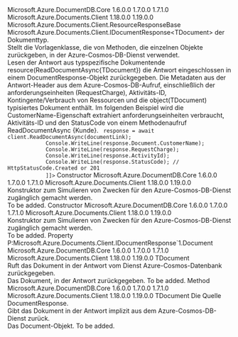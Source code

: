 <Type Name="DocumentResponse&lt;TDocument&gt;" FullName="Microsoft.Azure.Documents.Client.DocumentResponse&lt;TDocument&gt;">
  <TypeSignature Language="C#" Value="public sealed class DocumentResponse&lt;TDocument&gt; : Microsoft.Azure.Documents.Client.ResourceResponseBase, Microsoft.Azure.Documents.Client.IDocumentResponse&lt;TDocument&gt;" />
  <TypeSignature Language="ILAsm" Value=".class public auto ansi sealed beforefieldinit DocumentResponse`1&lt;TDocument&gt; extends Microsoft.Azure.Documents.Client.ResourceResponseBase implements class Microsoft.Azure.Documents.Client.IDocumentResponse`1&lt;!TDocument&gt;, class Microsoft.Azure.Documents.Client.IResourceResponseBase" />
  <TypeSignature Language="DocId" Value="T:Microsoft.Azure.Documents.Client.DocumentResponse`1" />
  <TypeSignature Language="VB.NET" Value="Public NotInheritable Class DocumentResponse(Of TDocument)&#xA;Inherits ResourceResponseBase&#xA;Implements IDocumentResponse(Of TDocument)" />
  <TypeSignature Language="F#" Value="type DocumentResponse&lt;'Document&gt; = class&#xA;    inherit ResourceResponseBase&#xA;    interface IDocumentResponse&lt;'Document&gt;&#xA;    interface IResourceResponseBase" />
  <AssemblyInfo>
    <AssemblyName>Microsoft.Azure.DocumentDB.Core</AssemblyName>
    <AssemblyVersion>1.6.0.0</AssemblyVersion>
    <AssemblyVersion>1.7.0.0</AssemblyVersion>
    <AssemblyVersion>1.7.1.0</AssemblyVersion>
  </AssemblyInfo>
  <AssemblyInfo>
    <AssemblyName>Microsoft.Azure.Documents.Client</AssemblyName>
    <AssemblyVersion>1.18.0.0</AssemblyVersion>
    <AssemblyVersion>1.19.0.0</AssemblyVersion>
  </AssemblyInfo>
  <TypeParameters>
    <TypeParameter Name="TDocument" />
  </TypeParameters>
  <Base>
    <BaseTypeName>Microsoft.Azure.Documents.Client.ResourceResponseBase</BaseTypeName>
  </Base>
  <Interfaces>
    <Interface>
      <InterfaceName>Microsoft.Azure.Documents.Client.IDocumentResponse&lt;TDocument&gt;</InterfaceName>
    </Interface>
  </Interfaces>
  <Docs>
    <typeparam name="TDocument">der Dokumenttyp.</typeparam>
    <summary>
            Stellt die Vorlagenklasse, die von Methoden, die einzelnen Objekte zurückgeben, in der Azure-Cosmos-DB-Dienst verwendet.
            </summary>
    <remarks>
            Lesen der Antwort aus typspezifische Dokumentende resource(ReadDocumentAsync{TDocument}) die Antwort eingeschlossen in einem DocumentResponse-Objekt zurückgegeben. Die Metadaten aus der Antwort-Header aus dem Azure-Cosmos-DB-Aufruf, einschließlich der anforderungseinheiten (RequestCharge), Aktivitäts-ID, Kontingente/Verbrauch von Ressourcen und die object(TDocument) typisiertes Dokument enthält.
            </remarks>
    <example>
            Im folgenden Beispiel wird die CustomerName-Eigenschaft extrahiert anforderungseinheiten verbraucht, Aktivitäts-ID und den StatusCode von einem Methodenaufruf ReadDocumentAsync {Kunde}.
            <code language="c#"><![CDATA[
            DocumentResponse<Customer> response = await client.ReadDocumentAsync<Customer>(documentLink);
            Console.WriteLine(response.Document.CustomerName);
            Console.WriteLine(response.RequestCharge);
            Console.WriteLine(response.ActivityId); 
            Console.WriteLine(response.StatusCode); // HttpStatusCode.Created or 201
            ]]></code></example>
  </Docs>
  <Members>
    <Member MemberName=".ctor">
      <MemberSignature Language="C#" Value="public DocumentResponse ();" />
      <MemberSignature Language="ILAsm" Value=".method public hidebysig specialname rtspecialname instance void .ctor() cil managed" />
      <MemberSignature Language="DocId" Value="M:Microsoft.Azure.Documents.Client.DocumentResponse`1.#ctor" />
      <MemberSignature Language="VB.NET" Value="Public Sub New ()" />
      <MemberType>Constructor</MemberType>
      <AssemblyInfo>
        <AssemblyName>Microsoft.Azure.DocumentDB.Core</AssemblyName>
        <AssemblyVersion>1.6.0.0</AssemblyVersion>
        <AssemblyVersion>1.7.0.0</AssemblyVersion>
        <AssemblyVersion>1.7.1.0</AssemblyVersion>
      </AssemblyInfo>
      <AssemblyInfo>
        <AssemblyName>Microsoft.Azure.Documents.Client</AssemblyName>
        <AssemblyVersion>1.18.0.0</AssemblyVersion>
        <AssemblyVersion>1.19.0.0</AssemblyVersion>
      </AssemblyInfo>
      <Parameters />
      <Docs>
        <summary>
            Konstruktor zum Simulieren von Zwecken für den Azure-Cosmos-DB-Dienst zugänglich gemacht werden.
            </summary>
        <remarks>To be added.</remarks>
      </Docs>
    </Member>
    <Member MemberName=".ctor">
      <MemberSignature Language="C#" Value="public DocumentResponse (TDocument document);" />
      <MemberSignature Language="ILAsm" Value=".method public hidebysig specialname rtspecialname instance void .ctor(!TDocument document) cil managed" />
      <MemberSignature Language="DocId" Value="M:Microsoft.Azure.Documents.Client.DocumentResponse`1.#ctor(`0)" />
      <MemberSignature Language="VB.NET" Value="Public Sub New (document As TDocument)" />
      <MemberSignature Language="F#" Value="new Microsoft.Azure.Documents.Client.DocumentResponse&lt;'Document&gt; : 'Document -&gt; Microsoft.Azure.Documents.Client.DocumentResponse&lt;'Document&gt;" Usage="new Microsoft.Azure.Documents.Client.DocumentResponse&lt;'Document&gt; document" />
      <MemberType>Constructor</MemberType>
      <AssemblyInfo>
        <AssemblyName>Microsoft.Azure.DocumentDB.Core</AssemblyName>
        <AssemblyVersion>1.6.0.0</AssemblyVersion>
        <AssemblyVersion>1.7.0.0</AssemblyVersion>
        <AssemblyVersion>1.7.1.0</AssemblyVersion>
      </AssemblyInfo>
      <AssemblyInfo>
        <AssemblyName>Microsoft.Azure.Documents.Client</AssemblyName>
        <AssemblyVersion>1.18.0.0</AssemblyVersion>
        <AssemblyVersion>1.19.0.0</AssemblyVersion>
      </AssemblyInfo>
      <Parameters>
        <Parameter Name="document" Type="TDocument" />
      </Parameters>
      <Docs>
        <param name="document"></param>
        <summary>
            Konstruktor zum Simulieren von Zwecken für den Azure-Cosmos-DB-Dienst zugänglich gemacht werden.
            </summary>
        <remarks>To be added.</remarks>
      </Docs>
    </Member>
    <Member MemberName="Document">
      <MemberSignature Language="C#" Value="public TDocument Document { get; }" />
      <MemberSignature Language="ILAsm" Value=".property instance !TDocument Document" />
      <MemberSignature Language="DocId" Value="P:Microsoft.Azure.Documents.Client.DocumentResponse`1.Document" />
      <MemberSignature Language="VB.NET" Value="Public ReadOnly Property Document As TDocument" />
      <MemberSignature Language="F#" Value="member this.Document : 'Document" Usage="Microsoft.Azure.Documents.Client.DocumentResponse&lt;'Document&gt;.Document" />
      <MemberType>Property</MemberType>
      <Implements>
        <InterfaceMember>P:Microsoft.Azure.Documents.Client.IDocumentResponse`1.Document</InterfaceMember>
      </Implements>
      <AssemblyInfo>
        <AssemblyName>Microsoft.Azure.DocumentDB.Core</AssemblyName>
        <AssemblyVersion>1.6.0.0</AssemblyVersion>
        <AssemblyVersion>1.7.0.0</AssemblyVersion>
        <AssemblyVersion>1.7.1.0</AssemblyVersion>
      </AssemblyInfo>
      <AssemblyInfo>
        <AssemblyName>Microsoft.Azure.Documents.Client</AssemblyName>
        <AssemblyVersion>1.18.0.0</AssemblyVersion>
        <AssemblyVersion>1.19.0.0</AssemblyVersion>
      </AssemblyInfo>
      <ReturnValue>
        <ReturnType>TDocument</ReturnType>
      </ReturnValue>
      <Docs>
        <summary>
            Ruft das Dokument in der Antwort vom Dienst Azure-Cosmos-Datenbank zurückgegeben.
            </summary>
        <value>
            Das Dokument, in der Antwort zurückgegeben.
            </value>
        <remarks>To be added.</remarks>
      </Docs>
    </Member>
    <Member MemberName="op_Implicit">
      <MemberSignature Language="C#" Value="public static implicit operator TDocument (Microsoft.Azure.Documents.Client.DocumentResponse&lt;TDocument&gt; source);" />
      <MemberSignature Language="ILAsm" Value=".method public static hidebysig specialname !TDocument op_Implicit(class Microsoft.Azure.Documents.Client.DocumentResponse`1&lt;!TDocument&gt; source) cil managed" />
      <MemberSignature Language="DocId" Value="M:Microsoft.Azure.Documents.Client.DocumentResponse`1.op_Implicit(Microsoft.Azure.Documents.Client.DocumentResponse{`0})~`0" />
      <MemberSignature Language="VB.NET" Value="Public Shared Widening Operator CType (source As DocumentResponse(Of TDocument)) As TDocument" />
      <MemberSignature Language="F#" Value="static member op_Implicit : Microsoft.Azure.Documents.Client.DocumentResponse&lt;'Document&gt; -&gt; 'Document" Usage="Microsoft.Azure.Documents.Client.DocumentResponse&lt;'Document&gt;.op_Implicit source" />
      <MemberType>Method</MemberType>
      <AssemblyInfo>
        <AssemblyName>Microsoft.Azure.DocumentDB.Core</AssemblyName>
        <AssemblyVersion>1.6.0.0</AssemblyVersion>
        <AssemblyVersion>1.7.0.0</AssemblyVersion>
        <AssemblyVersion>1.7.1.0</AssemblyVersion>
      </AssemblyInfo>
      <AssemblyInfo>
        <AssemblyName>Microsoft.Azure.Documents.Client</AssemblyName>
        <AssemblyVersion>1.18.0.0</AssemblyVersion>
        <AssemblyVersion>1.19.0.0</AssemblyVersion>
      </AssemblyInfo>
      <ReturnValue>
        <ReturnType>TDocument</ReturnType>
      </ReturnValue>
      <Parameters>
        <Parameter Name="source" Type="Microsoft.Azure.Documents.Client.DocumentResponse&lt;TDocument&gt;" />
      </Parameters>
      <Docs>
        <param name="source">Die Quelle DocumentResponse.</param>
        <summary>
            Gibt das Dokument in der Antwort implizit aus dem Azure-Cosmos-DB-Dienst zurück.
            </summary>
        <returns>Das Document-Objekt.</returns>
        <remarks>To be added.</remarks>
      </Docs>
    </Member>
  </Members>
</Type>
